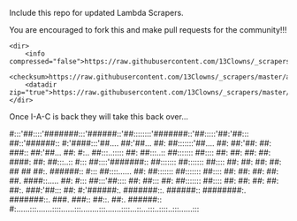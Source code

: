 
Include this repo for updated Lambda Scrapers. 

You are encouraged to fork this and make pull requests for the community!!!

```
<dir>
    <info compressed="false">https://raw.githubusercontent.com/13Clowns/_scrapers/master/addons.xml</info>
    <checksum>https://raw.githubusercontent.com/13Clowns/_scrapers/master/addons.xml.md5</checksum>
    <datadir zip="true">https://raw.githubusercontent.com/13Clowns/_scrapers/master/</datadir>
</dir>
```

Once I-A-C is back they will take this back over... 

#:::'##::::'#######:::'######::'##::::::::'#######::'##:::::'##:'##::: ##::'######::
#:'####:::'##.... ##:'##... ##: ##:::::::'##.... ##: ##:'##: ##: ###:: ##:'##... ##:
#:.. ##:::..::::: ##: ##:::..:: ##::::::: ##:::: ##: ##: ##: ##: ####: ##: ##:::..::
#::: ##::::'#######:: ##::::::: ##::::::: ##:::: ##: ##: ##: ##: ## ## ##:. ######::
#::: ##::::...... ##: ##::::::: ##::::::: ##:::: ##: ##: ##: ##: ##. ####::..... ##:
#::: ##:::'##:::: ##: ##::: ##: ##::::::: ##:::: ##: ##: ##: ##: ##:. ###:'##::: ##:
#:'######:. #######::. ######:: ########:. #######::. ###. ###:: ##::. ##:. ######::
#:......:::.......::::......:::........:::.......::::...::...:::..::::..:::......:::

